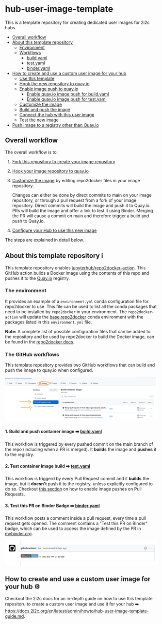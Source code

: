 # hub-user-image-template

This is a template repository for creating dedicated user images for 2i2c hubs.

<!-- TOC depthFrom:1 depthTo:6 withLinks:1 updateOnSave:1 orderedList:0 -->

- [Overall workflow](#overall-workflow)
- [About this template repository](#about-this-template-repository-information_source)
  - [Environment](#the-environment)
  - [Workflows](#the-github-workflows)
    - [build.yaml](#1-build-and-push-container-image-arrow_right-buildyaml)
    - [test.yaml](#2-test-container-image-build-arrow_right-testyamll)
    - [binder.yaml](#3-test-this-pr-on-binder-badge-arrowright-binderyaml)
- [How to create and use a custom user image for your hub](#how-to-create-and-use-a-custom-user-image-for-your-hub-gear)
  - [Use this template](#1-use-this-template)
  - [Hook the new repository to quay.io](#2-hook-the-new-repository-to-quayio)
  - [Enable image push to quay.io](#3-enable-image-push-to-quayio)
      - [Enable quay.io image push for build.yaml](#enable-quayio-image-push-for-buildyaml)
      - [Enable quay.io image push for test.yaml](#enable-quayio-image-push-for-testyaml)
  - [Customize the image](#4-customize-the-image)
  - [Build and push the image](#5-build-and-push-the-image)
  - [Connect the hub with this user image](#6-connect-the-hub-with-this-user-image)
  - [Test the new image](#7-test-the-new-image)
- [Push image to a registry other than Quay.io](#push-image-to-a-registry-other-than-quayio-cloud)

<!-- /TOC -->

## Overall workflow

The overall workflow is to:

1. [Fork this repository to create your image repository](#1-use-this-template)

2. [Hook your image repository to quay.io](#2-hook-the-new-repository-to-quayio)

3. [Customize the image](#4-customize-the-image) by editing repo2docker files in your image repository.

   Changes can either be done by direct commits to main on your image repository, or through a pull request from a fork of your image repository. Direct commits will build the image and push it to Quay.io. PRs will build the image and offer a link to test it using Binder. Merging the PR will cause a commit on main and therefore trigger a build and push to Quay.io.

4. [Configure your Hub to use this new image](#6-connect-the-hub-with-this-user-image)

The steps are explained in detail below.

## About this template repository :information_source:

This template repository enables [jupyterhub/repo2docker-action](https://github.com/jupyterhub/repo2docker-action).
This GitHub action builds a Docker image using the contents of this repo and pushes it to the [Quay.io](https://quay.io/) registry.

### The environment

It provides an example of a `environment.yml` conda configuration file for repo2docker to use.
This file can be used to list all the conda packages that need to be installed by `repo2docker` in your environment.
The `repo2docker-action` will update the [base repo2docker](https://github.com/jupyterhub/repo2docker/blob/HEAD/repo2docker/buildpacks/conda/environment.yml) conda environment with the packages listed in this `environment.yml` file.

**Note:**
A complete list of possible configuration files that can be added to the repository and be used by repo2docker to build the Docker image, can be found in the [repo2docker docs](https://repo2docker.readthedocs.io/en/latest/config_files.html#configuration-files).

### The GitHub workflows

This template repository provides two GitHub workflows that can build and push the image to quay.io when configured.

![Workflows](images/workflows.png)

#### 1. Build and push container image :arrow_right: [build.yaml](https://github.com/2i2c-org/hub-user-image-template/blob/main/.github/workflows/build.yaml)

This workflow is triggered by every pushed commit on the main branch of the repo (including when a PR is merged).
It **builds** the image and **pushes** it to the registry.

#### 2. Test container image build :arrow_right: [test.yaml](https://github.com/2i2c-org/hub-user-image-template/blob/MAIN/.github/workflows/test.yaml)

This workflow is triggerd by every Pull Request commit and it **builds** the image, but it **doesn't** push it to the registry, unless explicitly configured to do so. Checkout [this section](#enable-quayio-image-push-for-testyaml) on how to enable image pushes on Pull Requests.

#### 3. Test this PR on Binder Badge :arrow_right: [binder.yaml](https://github.com/2i2c-org/hub-user-image-template/blob/MAIN/.github/workflows/binder.yaml)

This workflow posts a comment inside a pull request, every time a pull request gets opened. The comment contains a "Test this PR on Binder" badge, which can be used to access the image defined by the PR in [mybinder.org](https://mybinder.org/).

![Test this PR on Binder](images/binder-badge.png)

## How to create and use a custom user image for your hub :gear:

Checkout the 2i2c docs for an in-depth guide on how to use this template repositoru to create a custom user image and use it for your hub :arrow_right: https://docs.2i2c.org/en/latest/admin/howto/hub-user-image-template-guide.md.
